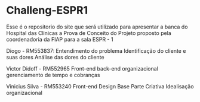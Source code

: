 # Challeng-ESPR1
 Esse é o repositorio do site que será utilizado para apresentar a banca do Hospital das Clinicas a Prova de Conceito do Projeto proposto pela coordenadoria da FIAP para a sala ESPR - 1

 
Diogo - RM553837:
Entendimento do problema
Identificação do cliente e suas dores
Análise das dores do cliente

Victor Didoff - RM552965
Front-end
back-end
organizacional
gerenciamento de tempo e cobranças

Vinicius Silva - RM553240
Front-end
Design Base
Parte Criativa
Idealisação
organizacional
